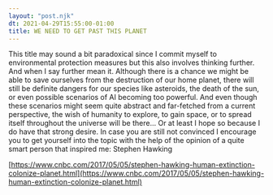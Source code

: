 ```yaml
---
layout: "post.njk"
dt: 2021-04-29T15:55:00-01:00
title: WE NEED TO GET PAST THIS PLANET
---
```


This title may sound a bit paradoxical since I commit myself to environmental protection measures but this also involves thinking further. And when I say further mean it. Although there is a chance we might be able to save ourselves from the destruction of our home planet, there will still be definite dangers for our species like asteroids, the death of the sun, or even possible scenarios of AI becoming too powerful. And even though these scenarios might seem quite abstract and far-fetched from a current perspective, the wish of humanity to explore, to gain space, or to spread itself throughout the universe will be there... Or at least I hope so because I do have that strong desire. 
In case you are still not convinced I encourage you to get yourself into the topic with the help of the opinion of a quite smart person that inspired me: Stephen Hawking

[https://www.cnbc.com/2017/05/05/stephen-hawking-human-extinction-colonize-planet.html](https://www.cnbc.com/2017/05/05/stephen-hawking-human-extinction-colonize-planet.html)